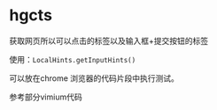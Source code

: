# hgcts
获取网页所以可以点击的标签以及输入框+提交按钮的标签

使用：`LocalHints.getInputHints()`

可以放在chrome 浏览器的代码片段中执行测试。

参考部分vimium代码
